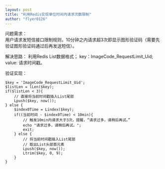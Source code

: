 ```yaml
---
layout: post
title: "利用Redis实现单位时间内请求次数限制"
author: "flyer0126"
---
```


问题需求：  
用户请求发短信接口限制规则，10分钟之内请求超3次即显示图形验证码（需要先验证图形验证码通过后再发送短信）。

解决思路：
利用Redis List数据格式；
key：ImageCode_RequestLimit_Uid;
value: 请求时间戳。

验证实现：

```
$key = 'ImageCode_RequestLimit_Uid';
$listLen = lLen($key);
if($listLen < 3){
	// 直接将当前时间戳插入List尾部
	Lpush($key, now());
} else {
	$index0Time = Lindex($key);
	if((当前时间 - $index0Time) < 10min){
		// 触发10min内请求大于3次，提醒，“请求过多，请稍后再试。”
		echo "请求过多，请稍后再试。";
		exit;
	} else {
		// 将当前时间戳插入List尾部
		// 取出List头部首元素
		Lpush($key, now());
		Ltrim($key, 0, 9);
	}
}
```